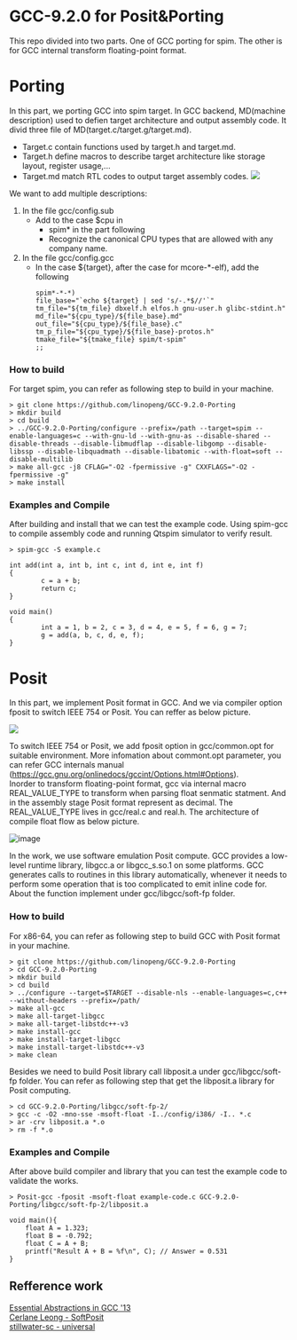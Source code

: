 # GCC-9.2.0 for Posit&Porting
This repo divided into two parts. One of GCC porting for spim. The other is for GCC internal transform floating-point format.
# Porting
In this part, we porting GCC into spim target. In GCC backend, MD(machine description) used to defien target architecture and output assembly code. 
It divid three file of MD(target.c/target.g/target.md).
* Target.c contain functions used by target.h and target.md.
* Target.h define macros to describe target architecture like storage layout, register usage,...
* Target.md match RTL codes to output target assembly codes.
![](https://i.imgur.com/WkqmzK0.png)

We want to add multiple descriptions:
1. In the file gcc/config.sub
    * Add to the case $cpu in
        * spim* in the part following
        * Recognize the canonical CPU types that are allowed with any company name.
2. In the file gcc/config.gcc
    * In the case ${target}, after the case for mcore-*-elf), add the following
        ```
        spim*-*-*)
        file_base="`echo ${target} | sed 's/-.*$//'`"
        tm_file="${tm_file} dbxelf.h elfos.h gnu-user.h glibc-stdint.h"
        md_file="${cpu_type}/${file_base}.md"
        out_file="${cpu_type}/${file_base}.c"
        tm_p_file="${cpu_type}/${file_base}-protos.h"
        tmake_file="${tmake_file} spim/t-spim"
        ;;
        ```
### How to build
For target spim, you can refer as following step to build in your machine.

    > git clone https://github.com/linopeng/GCC-9.2.0-Porting
    > mkdir build
    > cd build
    > ../GCC-9.2.0-Porting/configure --prefix=/path --target=spim --enable-languages=c --with-gnu-ld --with-gnu-as --disable-shared --disable-threads --disable-libmudflap --disable-libgomp --disable-libssp --disable-libquadmath --disable-libatomic --with-float=soft --disable-multilib
    > make all-gcc -j8 CFLAG="-O2 -fpermissive -g" CXXFLAGS="-O2 -fpermissive -g"
    > make install 
    
### Examples and Compile
After building and install that we can test the example code. Using spim-gcc to compile assembly code and running Qtspim simulator to verify result.

    > spim-gcc -S example.c

```c=
int add(int a, int b, int c, int d, int e, int f)
{
        c = a + b;
        return c;
}

void main()
{
        int a = 1, b = 2, c = 3, d = 4, e = 5, f = 6, g = 7;
        g = add(a, b, c, d, e, f);
}
```
# Posit
In this part, we implement Posit format in GCC. And we via compiler option fposit to switch IEEE 754 or Posit. You can reffer as below picture.

![](https://i.imgur.com/wL1xBhe.png)

To switch IEEE 754 or Posit, we add fposit option in gcc/common.opt for suitable environment. More infomation about commont.opt parameter, you can refer GCC internals manual (https://gcc.gnu.org/onlinedocs/gccint/Options.html#Options).  
Inorder to transform floating-point format, gcc via internal macro REAL_VALUE_TYPE to transform when parsing float senmatic statment. And in the assembly stage Posit format represent as decimal. The REAL_VALUE_TYPE lives in gcc/real.c and real.h. The architecture of compile float flow as below picture. 

![image](https://user-images.githubusercontent.com/51993200/125903994-78018b47-3b7b-44aa-bf10-73290237d3bf.png)

In the work, we use software emulation Posit compute. GCC provides a low-level runtime library, libgcc.a or libgcc_s.so.1 on some platforms. GCC generates calls to routines in this library automatically, whenever it needs to perform some operation that is too complicated to emit inline code for. About the function implement under gcc/libgcc/soft-fp folder.
### How to build
For x86-64, you can refer as following step to build GCC with Posit format in your machine.

    > git clone https://github.com/linopeng/GCC-9.2.0-Porting
    > cd GCC-9.2.0-Porting
    > mkdir build
    > cd build
    > ../configure --target=$TARGET --disable-nls --enable-languages=c,c++ --without-headers --prefix=/path/
    > make all-gcc
    > make all-target-libgcc
    > make all-target-libstdc++-v3
    > make install-gcc
    > make install-target-libgcc
    > make install-target-libstdc++-v3
    > make clean
Besides we need to build Posit library call libposit.a under gcc/libgcc/soft-fp folder. You can refer as following step that get the libposit.a library for Posit computing.

    > cd GCC-9.2.0-Porting/libgcc/soft-fp-2/
    > gcc -c -O2 -mno-sse -msoft-float -I../config/i386/ -I.. *.c
    > ar -crv libposit.a *.o
    > rm -f *.o
    
### Examples and Compile
After above build compiler and library that you can test the example code to validate the works. 

    > Posit-gcc -fposit -msoft-float example-code.c GCC-9.2.0-Porting/libgcc/soft-fp-2/libposit.a

```c=
void main(){
    float A = 1.323;
    float B = -0.792;
    float C = A + B;
    printf("Result A + B = %f\n", C); // Answer = 0.531
}
```
## Refference work
[Essential Abstractions in GCC '13](http://www.cse.iitb.ac.in/grc/gcc-workshop-13/index.php?page=slides)  
[Cerlane Leong - SoftPosit](https://gitlab.com/cerlane/SoftPosit)  
[stillwater-sc - universal](https://github.com/stillwater-sc/universal)
